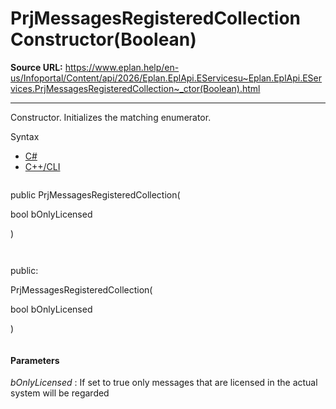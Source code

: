 # PrjMessagesRegisteredCollection Constructor(Boolean)

**Source URL:** https://www.eplan.help/en-us/Infoportal/Content/api/2026/Eplan.EplApi.EServicesu~Eplan.EplApi.EServices.PrjMessagesRegisteredCollection~_ctor(Boolean).html

---

Constructor. Initializes the matching enumerator.

Syntax

- [C#](#i-syntax-CS)
- [C++/CLI](#i-syntax-CPP2005)

```
```
public PrjMessagesRegisteredCollection( 

   bool bOnlyLicensed

)
```
```

```
```
public:

PrjMessagesRegisteredCollection( 

   bool bOnlyLicensed

)
```
```

#### Parameters

*bOnlyLicensed*
:   If set to true only messages that are licensed in the actual system will be regarded
